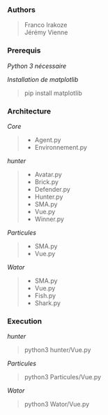 ### **Authors** 
 > Franco Irakoze    
 > Jérémy Vienne

### **Prerequis** 

*Python 3 nécessaire*

*Installation de matplotlib* 

> pip install matplotlib

### **Architecture** 

*Core*  
> - Agent.py   
> - Environnement.py

*hunter*   
> - Avatar.py
> - Brick.py
> - Defender.py
> - Hunter.py
> - SMA.py
> - Vue.py
> - Winner.py

*Particules*
> - SMA.py
> - Vue.py

*Wator*
> - SMA.py
> - Vue.py
> - Fish.py
> - Shark.py

### **Execution**

*hunter*
> python3 hunter/Vue.py

*Particules*
> python3 Particules/Vue.py

*Wator*
> python3 Wator/Vue.py